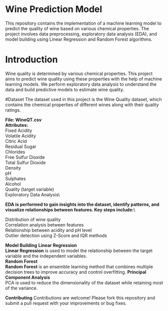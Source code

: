 # Wine Prediction Model
This repository contains the implementation of a machine learning model to predict the quality of wine based on various chemical properties. The project involves data preprocessing, exploratory data analysis (EDA), and model building using Linear Regression and Random Forest algorithms.

# Introduction
Wine quality is determined by various chemical properties. This project aims to predict wine quality using these properties with the help of machine learning models. We perform exploratory data analysis to understand the data and build predictive models to estimate wine quality.

#Dataset
The dataset used in this project is the Wine Quality dataset, which contains the chemical properties of different wines along with their quality ratings.

**File: WineQT.csv**\
**Attributes:**\
Fixed Acidity\
Volatile Acidity\
Citric Acid\
Residual Sugar\
Chlorides\
Free Sulfur Dioxide\
Total Sulfur Dioxide\
Density\
pH\
Sulphates\
Alcohol\
Quality (target variable)\
Exploratory Data Analysis\

**EDA is performed to gain insights into the dataset, identify patterns, and visualize relationships between features. Key steps include:**\

Distribution of wine quality\
Correlation analysis between features\
Relationship between acidity and pH level\
Outlier detection using Z-Score and IQR methods

**Model Building**
**Linear Regression**\
**Linear Regression** is used to model the relationship between the target variable and the independent variables.\
**Random Forest**\
**Random Forest** is an ensemble learning method that combines multiple decision trees to improve accuracy and control overfitting.
**Principal Component Analysis**\
PCA is used to reduce the dimensionality of the dataset while retaining most of the variance.

**Contributing**
Contributions are welcome! Please fork this repository and submit a pull request with your improvements or bug fixes.
